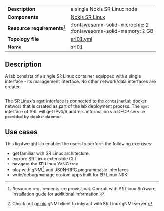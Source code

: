 |                               |                                                                      |
| ----------------------------- | -------------------------------------------------------------------- |
| **Description**               | a single Nokia SR Linux node                                         |
| **Components**                | [Nokia SR Linux][srl]                                                |
| **Resource requirements**[^1] | :fontawesome-solid-microchip: 2 <br/>:fontawesome-solid-memory: 2 GB |
| **Topology file**             | [srl01.yml][topofile]                                                |
| **Name**                      | srl01                                                                |

## Description
A lab consists of a single SR Linux container equipped with a single interface - its management interface. No other network/data interfaces are created.

<center><div class="mxgraph" style="max-width:100%;border:1px solid transparent;" data-mxgraph="{&quot;page&quot;:2,&quot;zoom&quot;:1.5,&quot;highlight&quot;:&quot;#0000ff&quot;,&quot;nav&quot;:true,&quot;check-visible-state&quot;:true,&quot;resize&quot;:true,&quot;url&quot;:&quot;https://raw.githubusercontent.com/srl-labs/containerlab/diagrams/containerlab.drawio&quot;}"></div></center>

The SR Linux's `mgmt` interface is connected to the `containerlab` docker network that is created as part of the lab deployment process. The `mgmt` interface of SRL will get IPv4/6 address information via DHCP service provided by docker daemon.

## Use cases
This lightweight lab enables the users to perform the following exercises:

* get familiar with SR Linux architecture
* explore SR Linux extensible CLI
* navigate the SR Linux YANG tree
* play with gNMI[^2] and JSON-RPC programmable interfaces
* write/debug/manage custom apps built for SR Linux NDK

[srl]: https://www.nokia.com/networks/products/service-router-linux-NOS/
[topofile]: https://github.com/srl-labs/containerlab/tree/master/lab-examples/srl01/srl01.yml

[^1]: Resource requirements are provisional. Consult with SR Linux Software Installation guide for additional information.
[^2]: Check out [gnmic](https://gnmic.kmrd.dev) gNMI client to interact with SR Linux gNMI server.

<script type="text/javascript" src="https://cdn.jsdelivr.net/gh/hellt/drawio-js@main/embed2.js" async></script>